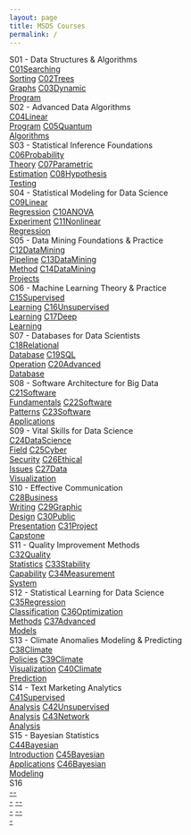 ```yaml
---
layout: page
title: MSDS Courses
permalink: /
---
```


<div class="block" style="grid-template-columns: 1fr 1fr;">
  <div class="btn text"><div class="btn name">S01 - Data Structures & Algorithms</div>
    <div class="row" style="grid-template-columns: 1fr 1fr 1fr;">
      <a href="/01-MSDS/DS01/" class="btn box1"><span class="btn box2">C01</span>Searching<br>Sorting</a>
      <a href="/01-MSDS/DS02/" class="btn box1"><span class="btn box2">C02</span>Trees<br>Graphs</a>
      <a href="/01-MSDS/DS03/" class="btn box1"><span class="btn box2">C03</span>Dynamic<br>Program</a>
    </div>
  </div>
  <div class="btn text"><div class="btn name">S02 - Advanced Data Algorithms</div>
    <div class="row" style="grid-template-columns: 1fr 1fr 1fr;">
      <a href="/01-MSDS/DS04/" class="btn box1"><span class="btn box2">C04</span>Linear<br>Program</a>
      <a href="/01-MSDS/DS05/" class="btn box1"><span class="btn box2">C05</span>Quantum<br>Algorithms</a>
    </div>
  </div>
</div>

<div class="block" style="grid-template-columns: 1fr 1fr;">
  <div class="btn text"><div class="btn name">S03 - Statistical Inference Foundations</div>
    <div class="row" style="grid-template-columns: 1fr 1fr 1fr;">
      <a href="/01-MSDS/DS06/" class="btn box1"><span class="btn box2">C06</span>Probability<br>Theory</a>
      <a href="/01-MSDS/DS07/" class="btn box1"><span class="btn box2">C07</span>Parametric<br>Estimation</a>
      <a href="/01-MSDS/DS08/" class="btn box1"><span class="btn box2">C08</span>Hypothesis<br>Testing</a>
    </div>
  </div>
  <div class="btn text"><div class="btn name">S04 - Statistical Modeling for Data Science</div>
    <div class="row" style="grid-template-columns: 1fr 1fr 1fr;">
      <a href="/01-MSDS/DS09/" class="btn box1"><span class="btn box2">C09</span>Linear<br>Regression</a>
      <a href="/01-MSDS/DS10/" class="btn box1"><span class="btn box2">C10</span>ANOVA<br>Experiment</a>
      <a href="/01-MSDS/DS11/" class="btn box1"><span class="btn box2">C11</span>Nonlinear<br>Regression</a>
    </div>
  </div>
</div>

<div class="block" style="grid-template-columns: 1fr 1fr;">
  <div class="btn text"><div class="btn name">S05 - Data Mining Foundations & Practice</div>
    <div class="row" style="grid-template-columns: 1fr 1fr 1fr;">
      <a href="/01-MSDS/DS12/" class="btn box1"><span class="btn box2">C12</span>DataMining<br>Pipeline</a>
      <a href="/01-MSDS/DS13/" class="btn box1"><span class="btn box2">C13</span>DataMining<br>Method</a>
      <a href="/01-MSDS/DS14/" class="btn box1"><span class="btn box2">C14</span>DataMining<br>Projects</a>
    </div>
  </div>
  <div class="btn text"><div class="btn name">S06 - Machine Learning Theory & Practice</div>
    <div class="row" style="grid-template-columns: 1fr 1fr 1fr;">
      <a href="/01-MSDS/DS15/" class="btn box1"><span class="btn box2">C15</span>Supervised<br>Learning</a>
      <a href="/01-MSDS/DS16/" class="btn box1"><span class="btn box2">C16</span>Unsupervised<br>Learning</a>
      <a href="/01-MSDS/DS17/" class="btn box1"><span class="btn box2">C17</span>Deep<br>Learning</a>
    </div>
  </div>
</div>

<div class="block" style="grid-template-columns: 1fr 1fr;">
  <div class="btn text"><div class="btn name">S07 - Databases for Data Scientists</div>
    <div class="row" style="grid-template-columns: 1fr 1fr 1fr;">
      <a href="/01-MSDS/DS18/" class="btn box1"><span class="btn box2">C18</span>Relational<br>Database</a>
      <a href="/01-MSDS/DS19/" class="btn box1"><span class="btn box2">C19</span>SQL<br>Operation</a>
      <a href="/01-MSDS/DS20/" class="btn box1"><span class="btn box2">C20</span>Advanced<br>Database</a>
    </div>
  </div>
  <div class="btn text"><div class="btn name">S08 - Software Architecture for Big Data</div>
    <div class="row" style="grid-template-columns: 1fr 1fr 1fr;">
      <a href="/01-MSDS/DS21/" class="btn box1"><span class="btn box2">C21</span>Software<br>Fundamentals</a>
      <a href="/01-MSDS/DS22/" class="btn box1"><span class="btn box2">C22</span>Software<br>Patterns</a>
      <a href="/01-MSDS/DS23/" class="btn box1"><span class="btn box2">C23</span>Software<br>Applications</a>
    </div>
  </div>
</div>

<div class="block" style="grid-template-columns: 1fr 1fr;">
  <div class="btn text"><div class="btn name">S09 - Vital Skills for Data Science</div>
    <div class="row" style="grid-template-columns: 1fr 1fr 1fr 1fr;">
      <a href="/01-MSDS/DS24/" class="btn box1"><span class="btn box2">C24</span>DataScience<br>Field</a>
      <a href="/01-MSDS/DS25/" class="btn box1"><span class="btn box2">C25</span>Cyber<br>Security</a>
      <a href="/01-MSDS/DS26/" class="btn box1"><span class="btn box2">C26</span>Ethical<br>Issues</a>
      <a href="/01-MSDS/DS27/" class="btn box1"><span class="btn box2">C27</span>Data<br>Visualization</a>
    </div>
  </div>
  <div class="btn text"><div class="btn name">S10 - Effective Communication</div>
    <div class="row" style="grid-template-columns: 1fr 1fr 1fr 1fr;">
      <a href="/01-MSDS/DS28/" class="btn box1"><span class="btn box2">C28</span>Business<br>Writing</a>
      <a href="/01-MSDS/DS29/" class="btn box1"><span class="btn box2">C29</span>Graphic<br>Design</a>
      <a href="/01-MSDS/DS30/" class="btn box1"><span class="btn box2">C30</span>Public<br>Presentation</a>
      <a href="/01-MSDS/DS31/" class="btn box1"><span class="btn box2">C31</span>Project<br>Capstone</a>
    </div>
  </div>
</div>

<div class="block" style="grid-template-columns: 1fr 1fr;">
  <div class="btn text"><div class="btn name">S11 - Quality Improvement Methods</div>
    <div class="row" style="grid-template-columns: 1fr 1fr 1fr;">
      <a href="/01-MSDS/DS32/" class="btn box1"><span class="btn box2">C32</span>Quality<br>Statistics</a>
      <a href="/01-MSDS/DS33/" class="btn box1"><span class="btn box2">C33</span>Stability<br>Capability</a>
      <a href="/01-MSDS/DS34/" class="btn box1"><span class="btn box2">C34</span>Measurement<br>System</a>
    </div>
  </div>
  <div class="btn text"><div class="btn name">S12 - Statistical Learning for Data Science</div>
    <div class="row" style="grid-template-columns: 1fr 1fr 1fr;">
      <a href="/01-MSDS/DS35/" class="btn box1"><span class="btn box2">C35</span>Regression<br>Classification</a>
      <a href="/01-MSDS/DS36/" class="btn box1"><span class="btn box2">C36</span>Optimization<br>Methods</a>
      <a href="/01-MSDS/DS37/" class="btn box1"><span class="btn box2">C37</span>Advanced<br>Models</a>
    </div>
  </div>
</div>

<div class="block" style="grid-template-columns: 1fr 1fr;">
  <div class="btn text"><div class="btn name">S13 - Climate Anomalies Modeling & Predicting</div>
    <div class="row" style="grid-template-columns: 1fr 1fr 1fr;">
      <a href="/01-MSDS/DS38/" class="btn box1"><span class="btn box2">C38</span>Climate<br>Policies</a>
      <a href="/01-MSDS/DS39/" class="btn box1"><span class="btn box2">C39</span>Climate<br>Visualization</a>
      <a href="/01-MSDS/DS40/" class="btn box1"><span class="btn box2">C40</span>Climate<br>Prediction</a>
    </div>
  </div>
  <div class="btn text"><div class="btn name">S14 - Text Marketing Analytics</div>
    <div class="row" style="grid-template-columns: 1fr 1fr 1fr;">
      <a href="/01-MSDS/DS41/" class="btn box1"><span class="btn box2">C41</span>Supervised<br>Analysis</a>
      <a href="/01-MSDS/DS42/" class="btn box1"><span class="btn box2">C42</span>Unsupervised<br>Analysis</a>
      <a href="/01-MSDS/DS43/" class="btn box1"><span class="btn box2">C43</span>Network<br>Analysis</a>
    </div>
  </div>
</div>

<div class="block" style="grid-template-columns: 1fr 1fr;">
  <div class="btn text"><div class="btn name">S15 - Bayesian Statistics</div>
    <div class="row" style="grid-template-columns: 1fr 1fr 1fr;">
      <a href="/01-MSDS/DS44/" class="btn box1"><span class="btn box2">C44</span>Bayesian<br>Introduction</a>
      <a href="/01-MSDS/DS45/" class="btn box1"><span class="btn box2">C45</span>Bayesian<br>Applications</a>
      <a href="/01-MSDS/DS46/" class="btn box1"><span class="btn box2">C46</span>Bayesian<br>Modeling</a>
    </div>
  </div>
  <div class="btn text"><div class="btn name">S16</div>
    <div class="row" style="grid-template-columns: 1fr 1fr 1fr;">
      <a href="/#/" class="btn box1"><span class="btn box2">-</span>-<br>-</a>
      <a href="/#/" class="btn box1"><span class="btn box2">-</span>-<br>-</a>
      <a href="/#/" class="btn box1"><span class="btn box2">-</span>-<br>-</a>
    </div>
  </div>
</div>
